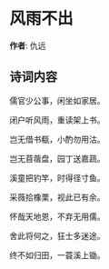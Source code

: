 # 风雨不出

**作者**: 仇远

## 诗词内容

儒官少公事，闲坐如家居。

闭户听风雨，重读架上书。

岂无借书瓻，小酌勿用沽。

岂无苜蓿盘，园丁送嘉蔬。

溪童把钓竿，时得径寸鱼。

采薇拾橡栗，视此已有余。

怀哉天地恩，不弃无用儒。

舍此将何之，狂士多迷途。

终不如归田，一蓑溪上锄。

